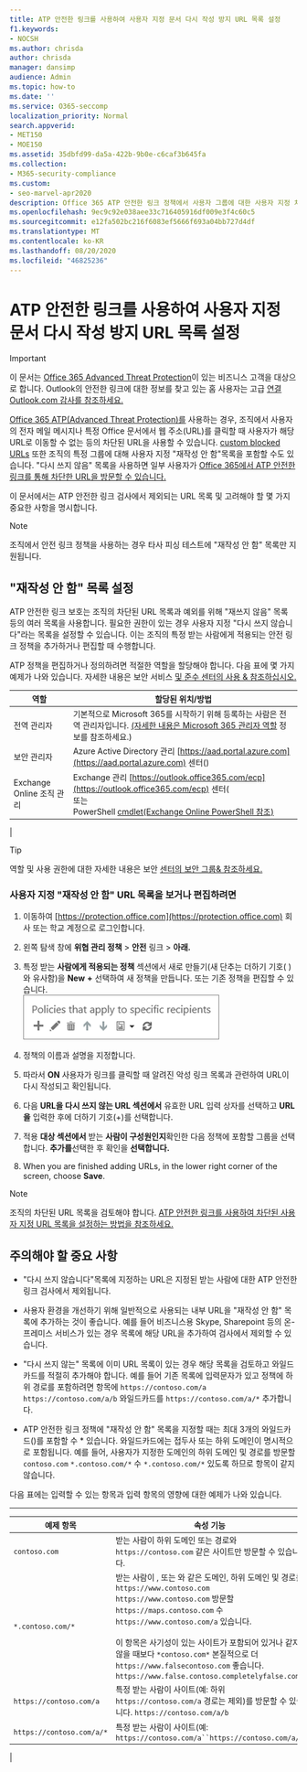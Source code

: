 ```yaml
---
title: ATP 안전한 링크를 사용하여 사용자 지정 문서 다시 작성 방지 URL 목록 설정
f1.keywords:
- NOCSH
ms.author: chrisda
author: chrisda
manager: dansimp
audience: Admin
ms.topic: how-to
ms.date: ''
ms.service: O365-seccomp
localization_priority: Normal
search.appverid:
- MET150
- MOE150
ms.assetid: 35dbfd99-da5a-422b-9b0e-c6caf3b645fa
ms.collection:
- M365-security-compliance
ms.custom:
- seo-marvel-apr2020
description: Office 365 ATP 안전한 링크 정책에서 사용자 그룹에 대한 사용자 지정 차단URL 및 재작성 안 함 URL 목록을 설정방법을 알아봅니다.
ms.openlocfilehash: 9ec9c92e038aee33c716405916df009e3f4c60c5
ms.sourcegitcommit: e12fa502bc216f6083ef5666f693a04bb727d4df
ms.translationtype: MT
ms.contentlocale: ko-KR
ms.lasthandoff: 08/20/2020
ms.locfileid: "46825236"
---
```

# <a name="set-up-a-custom-do-not-rewrite-urls-list-using-atp-safe-links"></a>ATP 안전한 링크를 사용하여 사용자 지정 문서 다시 작성 방지 URL 목록 설정

> [!IMPORTANT]
> 이 문서는 [Office 365 Advanced Threat Protection](office-365-atp.md)이 있는 비즈니스 고객을 대상으로 합니다. Outlook의 안전한 링크에 대한 정보를 찾고 있는 홈 사용자는 고급 [연결 Outlook.com 감사를 참조하세요.](https://support.microsoft.com/office/882d2243-eab9-4545-a58a-b36fee4a46e2)

[Office 365 ATP(Advanced Threat Protection)를](office-365-atp.md) 사용하는 경우, 조직에서 사용자의 전자 메일 메시지나 특정 Office 문서에서 웹 주소(URL)를 클릭할 때 사용자가 해당 URL로 이동할 수 없는 등의 차단된 URL을 사용할 수 있습니다. [custom blocked URLs](set-up-a-custom-blocked-urls-list-atp.md) 또한 조직의 특정 그룹에 대해 사용자 지정 "재작성 안 함"목록을 포함할 수도 있습니다. "다시 쓰지 않음" 목록을 사용하면 일부 사용자가 [Office 365에서 ATP 안전한 링크를 통해 차단한 URL을 방문할 수 있습니다.](atp-safe-links.md)

이 문서에서는 ATP 안전한 링크 검사에서 제외되는 URL 목록 및 고려해야 할 몇 가지 중요한 사항을 명시합니다.

> [!NOTE]
> 조직에서 안전 링크 정책을 사용하는 경우 타사 피싱 테스트에 "재작성 안 함" 목록만 지원됩니다.

## <a name="set-up-a-do-not-rewrite-list"></a>"재작성 안 함" 목록 설정

ATP 안전한 링크 보호는 조직의 차단된 URL 목록과 예외를 위해 "재쓰지 않음" 목록 등의 여러 목록을 사용합니다. 필요한 권한이 있는 경우 사용자 지정 "다시 쓰지 않습니다"라는 목록을 설정할 수 있습니다. 이는 조직의 특정 받는 사람에게 적용되는 안전 링크 정책을 추가하거나 편집할 때 수행합니다.

ATP 정책을 편집하거나 정의하려면 적절한 역할을 할당해야 합니다. 다음 표에 몇 가지 예제가 나와 있습니다. 자세한 내용은 보안 서비스 [및 준수 센터의 사용 & 참조하십시오.](permissions-in-the-security-and-compliance-center.md)

|역할|할당된 위치/방법|
|---|---|
|전역 관리자|기본적으로 Microsoft 365를 시작하기 위해 등록하는 사람은 전역 관리자입니다. [(자세한 내용은 Microsoft 365 관리자 역할](https://docs.microsoft.com/microsoft-365/admin/add-users/about-admin-roles) 정보를 참조하세요.)|
|보안 관리자|Azure Active Directory 관리 [https://aad.portal.azure.com](https://aad.portal.azure.com) 센터()|
|Exchange Online 조직 관리|Exchange 관리 [https://outlook.office365.com/ecp](https://outlook.office365.com/ecp) 센터( <br>또는 <br>  PowerShell [cmdlet(Exchange Online PowerShell 참조)](https://docs.microsoft.com/powershell/exchange/exchange-online-powershell)|
|

> [!TIP]
> 역할 및 사용 권한에 대한 자세한 내용은 보안 [센터의 보안 그룹& 참조하세요.](permissions-in-the-security-and-compliance-center.md)

### <a name="to-view-or-edit-a-custom-do-not-rewrite-urls-list"></a>사용자 지정 "재작성 안 함" URL 목록을 보거나 편집하려면

1. 이동하여 [https://protection.office.com](https://protection.office.com) 회사 또는 학교 계정으로 로그인합니다.

2. 왼쪽 탐색 창에 **위협 관리 정책** \> **안전** 링크 \> **아래.**

3. 특정 받는 **사람에게 적용되는 정책** 섹션에서 새로 만들기(새 단추는 더하기 기호( )와 유사함)을 **New** **+** 선택하여 새 정책을 만듭니다. 또는 기존 정책을 편집할 수 있습니다.<br/>![새로 만들기 선택하여 특정 메일 받는 사람에 대한 안전 링크 정책 추가](../../media/01073f42-3cec-4ddb-8c10-4d33ec434676.png)

4. 정책의 이름과 설명을 지정합니다.

5. 따라서 **ON** 사용자가 링크를 클릭할 때 알려진 악성 링크 목록과 관련하여 URL이 다시 작성되고 확인됩니다.

6. 다음 **URL을 다시 쓰지 않는 URL 섹션에서** 유효한 URL 입력 상자를 선택하고 **URL을** 입력한 후에 더하기 기호(+)를 선택합니다.

7. 적용 **대상 섹션에서** 받는 **사람이 구성원인지**확인한 다음 정책에 포함할 그룹을 선택합니다. **추가를**선택한 후 확인을 **선택합니다.**

8. When you are finished adding URLs, in the lower right corner of the screen, choose **Save**.

> [!NOTE]
> 조직의 차단된 URL 목록을 검토해야 합니다. [ATP 안전한 링크를 사용하여 차단된 사용자 지정 URL 목록을 설정하는 방법을 참조하세요.](set-up-a-custom-blocked-urls-list-atp.md)

## <a name="important-points-to-keep-in-mind"></a>주의해야 할 중요 사항

- "다시 쓰지 않습니다"목록에 지정하는 URL은 지정된 받는 사람에 대한 ATP 안전한 링크 검사에서 제외됩니다.

- 사용자 환경을 개선하기 위해 일반적으로 사용되는 내부 URL을 "재작성 안 함" 목록에 추가하는 것이 좋습니다. 예를 들어 비즈니스용 Skype, Sharepoint 등의 온-프레미스 서비스가 있는 경우 목록에 해당 URL을 추가하여 검사에서 제외할 수 있습니다.

- "다시 쓰지 않는" 목록에 이미 URL 목록이 있는 경우 해당 목록을 검토하고 와일드카드를 적절히 추가해야 합니다. 예를 들어 기존 목록에 입력문자가 있고 정책에 하위 경로를 포함하려면 항목에 `https://contoso.com/a` `https://contoso.com/a/b` 와일드카드를 `https://contoso.com/a/*` 추가합니다.

- ATP 안전한 링크 정책에 "재작성 안 함" 목록을 지정할 때는 최대 3개의 와일드카드()를 포함할 수 \* 있습니다. 와일드카드에는 접두사 또는 하위 도메인이 명시적으로 포함됩니다. 예를 들어, 사용자가 지정한 도메인의 하위 도메인 및 경로를 방문할 `contoso.com` `*.contoso.com/*` 수 `*.contoso.com/*` 있도록 하므로 항목이 같지 않습니다.

다음 표에는 입력할 수 있는 항목과 입력 항목의 영향에 대한 예제가 나와 있습니다.

****

|예제 항목|속성 기능|
|---|---|
|`contoso.com`|받는 사람이 하위 도메인 또는 경로와 `https://contoso.com` 같은 사이트만 방문할 수 있습니다.|
|`*.contoso.com/*`|받는 사람이 , 또는 와 같은 도메인, 하위 도메인 및 경로를 `https://www.contoso.com` `https://www.contoso.com` 방문할 `https://maps.contoso.com` 수 `https://www.contoso.com/a` 있습니다. <br/><br/> 이 항목은 사기성이 있는 사이트가 포함되어 있거나 같지 않을 때보다 `*contoso.com*` 본질적으로 더 `https://www.falsecontoso.com` 좋습니다. `https://www.false.contoso.completelyfalse.com`|
|`https://contoso.com/a`|특정 받는 사람이 사이트(예: 하위 `https://contoso.com/a` 경로는 제외)를 방문할 수 있습니다. `https://contoso.com/a/b`|
|`https://contoso.com/a/*`|특정 받는 사람이 사이트(예: `https://contoso.com/a``https://contoso.com/a/b`|
|
